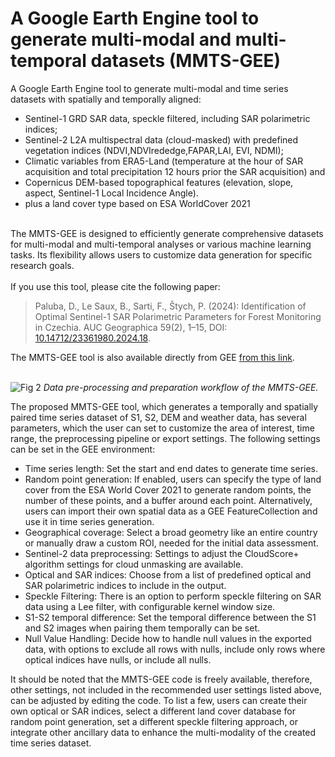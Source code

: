 # A Google Earth Engine tool to generate multi-modal and multi-temporal datasets (MMTS-GEE)
A Google Earth Engine tool to generate multi-modal and time series datasets with spatially and temporally aligned:
  - Sentinel-1 GRD SAR data, speckle filtered, including SAR polarimetric indices;
  - Sentinel-2 L2A multispectral data (cloud-masked) with predefined vegetation indices (NDVI,NDVIrededge,FAPAR,LAI, EVI, NDMI);
  - Climatic variables from ERA5-Land (temperature at the hour of SAR acquisition and total precipitation 12 hours prior the SAR acquisition) and 
  - Copernicus DEM-based topographical features (elevation, slope, aspect, Sentinel-1 Local Incidence Angle).
  - plus a land cover type based on ESA WorldCover 2021
<br></br>

The MMTS-GEE is designed to efficiently generate comprehensive datasets for multi-modal and multi-temporal analyses or various machine learning tasks. Its flexibility allows users to customize data generation for specific research goals.
<br></br>
If you use this tool, please cite the following paper:
> Paluba, D., Le Saux, B., Sarti, F., Štych, P. (2024): Identification of Optimal Sentinel-1 SAR Polarimetric Parameters for Forest Monitoring in Czechia. AUC Geographica 59(2), 1–15, DOI: [10.14712/23361980.2024.18](https://doi.org/10.14712/23361980.2024.18).

The MMTS-GEE tool is also available directly from GEE [from this link](https://code.earthengine.google.com/c35d143d1efd2ae2abcd77e35d8aa746?noload=true).
<br></br>

![Fig  2](https://github.com/user-attachments/assets/4ade6475-bbfb-45d2-9f1b-2309e0c822b8)
_Data pre-processing and preparation workflow of the MMTS-GEE._

The proposed MMTS-GEE tool, which generates a temporally and spatially paired time series dataset of S1, S2, DEM and weather data, has several parameters, which the user can set to customize the area of interest, time range, the preprocessing pipeline or export settings. The following settings can be set in the GEE environment: 
- Time series length: Set the start and end dates to generate time series.
- Random point generation: If enabled, users can specify the type of land cover from the ESA World Cover 2021 to generate random points, the number of these points, and a buffer around each point. Alternatively, users can import their own spatial data as a GEE FeatureCollection and use it in time series generation.
- Geographical coverage: Select a broad geometry like an entire country or manually draw a custom ROI, needed for the initial data assessment.
- Sentinel-2 data preprocessing: Settings to adjust the CloudScore+ algorithm settings for cloud unmasking are available.
- Optical and SAR indices: Choose from a list of predefined optical and SAR polarimetric indices to include in the output.
- Speckle Filtering: There is an option to perform speckle filtering on SAR data using a Lee filter, with configurable kernel window size.
- S1-S2 temporal difference: Set the temporal difference between the S1 and S2 images when pairing them temporally can be set.
- Null Value Handling: Decide how to handle null values in the exported data, with options to exclude all rows with nulls, include only rows where optical indices have nulls, or include all nulls.

It should be noted that the MMTS-GEE code is freely available, therefore, other settings, not included in the recommended user settings listed above, can be adjusted by editing the code. To list a few, users can create their own optical or SAR indices, select a different land cover database for random point generation, set a different speckle filtering approach, or integrate other ancillary data to enhance the multi-modality of the created time series dataset.
